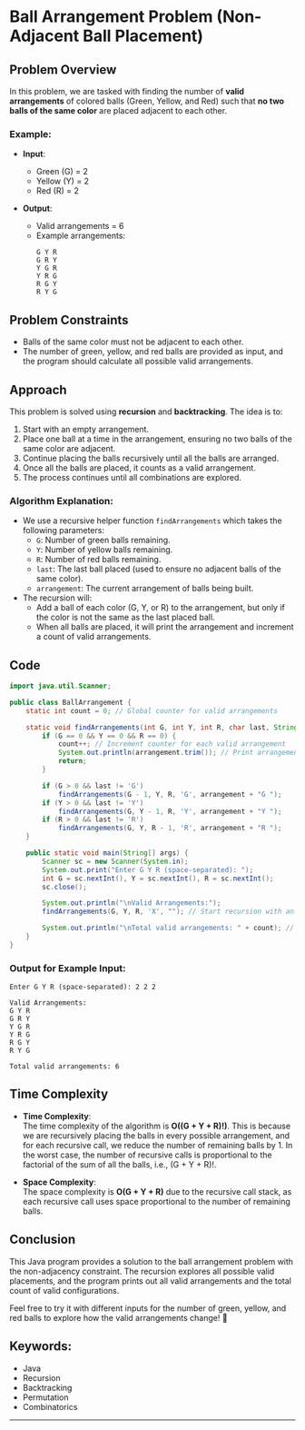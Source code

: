 # Ball Arrangement Problem (Non-Adjacent Ball Placement)

## Problem Overview

In this problem, we are tasked with finding the number of **valid arrangements** of colored balls (Green, Yellow, and Red) such that **no two balls of the same color** are placed adjacent to each other.

### **Example:**

- **Input**: 
  - Green (G) = 2
  - Yellow (Y) = 2
  - Red (R) = 2

- **Output**: 
  - Valid arrangements = 6
  - Example arrangements:  
    ```
    G Y R
    G R Y
    Y G R
    Y R G
    R G Y
    R Y G
    ```

## Problem Constraints

- Balls of the same color must not be adjacent to each other.
- The number of green, yellow, and red balls are provided as input, and the program should calculate all possible valid arrangements.

## Approach

This problem is solved using **recursion** and **backtracking**. The idea is to:
1. Start with an empty arrangement.
2. Place one ball at a time in the arrangement, ensuring no two balls of the same color are adjacent.
3. Continue placing the balls recursively until all the balls are arranged.
4. Once all the balls are placed, it counts as a valid arrangement.
5. The process continues until all combinations are explored.

### **Algorithm Explanation**:
- We use a recursive helper function `findArrangements` which takes the following parameters:
  - `G`: Number of green balls remaining.
  - `Y`: Number of yellow balls remaining.
  - `R`: Number of red balls remaining.
  - `last`: The last ball placed (used to ensure no adjacent balls of the same color).
  - `arrangement`: The current arrangement of balls being built.
- The recursion will:
  - Add a ball of each color (G, Y, or R) to the arrangement, but only if the color is not the same as the last placed ball.
  - When all balls are placed, it will print the arrangement and increment a count of valid arrangements.

## Code

```java
import java.util.Scanner;

public class BallArrangement {
    static int count = 0; // Global counter for valid arrangements

    static void findArrangements(int G, int Y, int R, char last, String arrangement) {
        if (G == 0 && Y == 0 && R == 0) {
            count++; // Increment counter for each valid arrangement
            System.out.println(arrangement.trim()); // Print arrangement
            return;
        }

        if (G > 0 && last != 'G')
            findArrangements(G - 1, Y, R, 'G', arrangement + "G ");
        if (Y > 0 && last != 'Y')
            findArrangements(G, Y - 1, R, 'Y', arrangement + "Y ");
        if (R > 0 && last != 'R')
            findArrangements(G, Y, R - 1, 'R', arrangement + "R ");
    }

    public static void main(String[] args) {
        Scanner sc = new Scanner(System.in);
        System.out.print("Enter G Y R (space-separated): ");
        int G = sc.nextInt(), Y = sc.nextInt(), R = sc.nextInt();
        sc.close();

        System.out.println("\nValid Arrangements:");
        findArrangements(G, Y, R, 'X', ""); // Start recursion with an empty string

        System.out.println("\nTotal valid arrangements: " + count); // Print total count
    }
}
```

### **Output for Example Input:**
```
Enter G Y R (space-separated): 2 2 2

Valid Arrangements:
G Y R 
G R Y 
Y G R 
Y R G 
R G Y 
R Y G

Total valid arrangements: 6
```

## Time Complexity

- **Time Complexity**:  
  The time complexity of the algorithm is **O((G + Y + R)!)**. This is because we are recursively placing the balls in every possible arrangement, and for each recursive call, we reduce the number of remaining balls by 1. In the worst case, the number of recursive calls is proportional to the factorial of the sum of all the balls, i.e., (G + Y + R)!.

- **Space Complexity**:  
  The space complexity is **O(G + Y + R)** due to the recursive call stack, as each recursive call uses space proportional to the number of remaining balls.



## Conclusion

This Java program provides a solution to the ball arrangement problem with the non-adjacency constraint. The recursion explores all possible valid placements, and the program prints out all valid arrangements and the total count of valid configurations.

Feel free to try it with different inputs for the number of green, yellow, and red balls to explore how the valid arrangements change! 🌟

## Keywords:
- Java
- Recursion
- Backtracking
- Permutation
- Combinatorics

---
